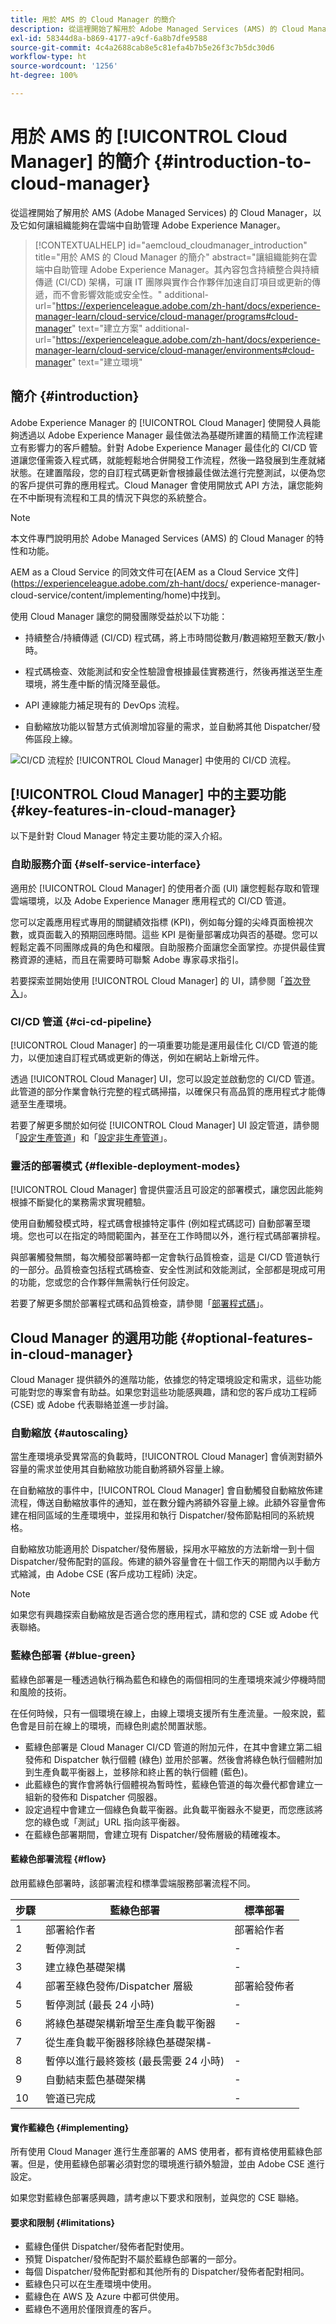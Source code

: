 ```yaml
---
title: 用於 AMS 的 Cloud Manager 的簡介
description: 從這裡開始了解用於 Adobe​ Managed Services (AMS) 的 Cloud Manager 以及它如何讓組織能夠在雲端中自助管理 Adobe​ Experience Manager。
exl-id: 58344d8a-b869-4177-a9cf-6a8b7dfe9588
source-git-commit: 4c4a2688cab8e5c81efa4b7b5e26f3c7b5dc30d6
workflow-type: ht
source-wordcount: '1256'
ht-degree: 100%

---
```



# 用於 AMS 的 [!UICONTROL Cloud Manager] 的簡介 {#introduction-to-cloud-manager}

從這裡開始了解用於 AMS (Adobe Managed Services) 的 Cloud Manager，以及它如何讓組織能夠在雲端中自助管理 Adobe Experience Manager。

>[!CONTEXTUALHELP]
>id="aemcloud_cloudmanager_introduction"
>title="用於 AMS 的 Cloud Manager 的簡介"
>abstract="讓組織能夠在雲端中自助管理 Adobe Experience Manager。其內容包含持續整合與持續傳遞 (CI/CD) 架構，可讓 IT 團隊與實作合作夥伴加速自訂項目或更新的傳遞，而不會影響效能或安全性。"
>additional-url="https://experienceleague.adobe.com/zh-hant/docs/experience-manager-learn/cloud-service/cloud-manager/programs#cloud-manager" text="建立方案"
>additional-url="https://experienceleague.adobe.com/zh-hant/docs/experience-manager-learn/cloud-service/cloud-manager/environments#cloud-manager" text="建立環境"

## 簡介 {#introduction}

Adobe Experience Manager 的 [!UICONTROL Cloud Manager] 使開發人員能夠透過以 Adob&#x200B;&#x200B;e Experience Manager 最佳做法為基礎所建置的精簡工作流程建立有影響力的客戶體驗。針對 Adobe Experience Manager 最佳化的 CI/CD 管道讓您僅需簽入程式碼，就能輕鬆地合併開發工作流程，然後一路發展到生產就緒狀態。在建置階段，您的自訂程式碼更新會根據最佳做法進行完整測試，以便為您的客戶提供可靠的應用程式。Cloud Manager 會使用開放式 API 方法，讓您能夠在不中斷現有流程和工具的情況下與您的系統整合。

>[!NOTE]
>
>本文件專門說明用於 Adob&#x200B;&#x200B;e Managed Services (AMS) 的 Cloud Manager 的特性和功能。
>
>AEM as a Cloud Service 的同效文件可在[AEM as a Cloud Service 文件](https://experienceleague.adobe.com/zh-hant/docs/ experience-manager-cloud-service/content/implementing/home)中找到。

使用 Cloud Manager 讓您的開發團隊受益於以下功能：

* 持續整合/持續傳遞 (CI/CD) 程式碼，將上市時間從數月/數週縮短至數天/數小時。

* 程式碼檢查、效能測試和安全性驗證會根據最佳實務進行，然後再推送至生產環境，將生產中斷的情況降至最低。

* API 連線能力補足現有的 DevOps 流程。

* 自動縮放功能以智慧方式偵測增加容量的需求，並自動將其他 Dispatcher/發佈區段上線。

![CI/CD 流程](/help/assets/screen_shot_2018-05-12at73843pm.png)於 [!UICONTROL Cloud Manager] 中使用的 CI/CD 流程。

## [!UICONTROL Cloud Manager] 中的主要功能 {#key-features-in-cloud-manager}

以下是針對 Cloud Manager 特定主要功能的深入介紹。

### 自助服務介面 {#self-service-interface}

適用於 [!UICONTROL Cloud Manager] 的使用者介面 (UI) 讓您輕鬆存取和管理雲端環境，以及 Adobe Experience Manager 應用程式的 CI/CD 管道。

您可以定義應用程式專用的關鍵績效指標 (KPI)，例如每分鐘的尖峰頁面檢視次數，或頁面載入的預期回應時間。這些 KPI 是衡量部署成功與否的基礎。您可以輕鬆定義不同團隊成員的角色和權限。自助服務介面讓您全面掌控。亦提供最佳實務資源的連結，而且在需要時可聯繫 Adobe 專家尋求指引。

若要探索並開始使用 [!UICONTROL Cloud Manager] 的 UI，請參閱「[首次登入](/help/getting-started/first-time-login.md)」。

### CI/CD 管道 {#ci-cd-pipeline}

[!UICONTROL Cloud Manager] 的一項重要功能是運用最佳化 CI/CD 管道的能力，以便加速自訂程式碼或更新的傳送，例如在網站上新增元件。

透過 [!UICONTROL Cloud Manager] UI，您可以設定並啟動您的 CI/CD 管道。此管道的部分作業會執行完整的程式碼掃描，以確保只有高品質的應用程式才能傳遞至生產環境。

若要了解更多關於如何從 [!UICONTROL Cloud Manager]  UI 設定管道，請參閱「[設定生產管道](/help/using/production-pipelines.md)」和「[設定非生產管道](/help/using/non-production-pipelines.md)」。

### 靈活的部署模式 {#flexible-deployment-modes}

[!UICONTROL Cloud Manager] 會提供靈活且可設定的部署模式，讓您因此能夠根據不斷變化的業務需求實現體驗。

使用自動觸發模式時，程式碼會根據特定事件 (例如程式碼認可) 自動部署至環境。您也可以在指定的時間範圍內，甚至在工作時間以外，進行程式碼部署排程。

與部署觸發無關，每次觸發部署時都一定會執行品質檢查，這是 CI/CD 管道執行的一部分。品質檢查包括程式碼檢查、安全性測試和效能測試，全部都是現成可用的功能，您或您的合作夥伴無需執行任何設定。

若要了解更多關於部署程式碼和品質檢查，請參閱「[部署程式碼](/help/using/code-deployment.md)」。

## Cloud Manager 的選用功能 {#optional-features-in-cloud-manager}

Cloud Manager 提供額外的進階功能，依據您的特定環境設定和需求，這些功能可能對您的專案會有助益。如果您對這些功能感興趣，請和您的客戶成功工程師 (CSE) 或 Adobe 代表聯絡並進一步討論。

### 自動縮放 {#autoscaling}

當生產環境承受異常高的負載時，[!UICONTROL Cloud Manager] 會偵測對額外容量的需求並使用其自動縮放功能自動將額外容量上線。

在自動縮放的事件中，[!UICONTROL Cloud Manager] 會自動觸發自動縮放佈建流程，傳送自動縮放事件的通知，並在數分鐘內將額外容量上線。此額外容量會佈建在相同區域的生產環境中，並採用和執行 Dispatcher/發佈節點相同的系統規格。

自動縮放功能適用於 Dispatcher/發佈層級，採用水平縮放的方法新增一到十個 Dispatcher/發佈配對的區段。佈建的額外容量會在十個工作天的期間內以手動方式縮減，由 Adobe CSE (客戶成功工程師) 決定。

>[!NOTE]
>
>如果您有興趣探索自動縮放是否適合您的應用程式，請和您的 CSE 或 Adobe 代表聯絡。

### 藍綠色部署 {#blue-green}

藍綠色部署是一種透過執行稱為藍色和綠色的兩個相同的生產環境來減少停機時間和風險的技術。

在任何時候，只有一個環境在線上，由線上環境支援所有生產流量。一般來說，藍色會是目前在線上的環境，而綠色則處於閒置狀態。

* 藍綠色部署是 Cloud Manager CI/CD 管道的附加元件，在其中會建立第二組發佈和 Dispatcher 執行個體 (綠色) 並用於部署。然後會將綠色執行個體附加到生產負載平衡器上，並移除和終止舊的執行個體 (藍色)。
* 此藍綠色的實作會將執行個體視為暫時性，藍綠色管道的每次疊代都會建立一組新的發佈和 Dispatcher 伺服器。
* 設定過程中會建立一個綠色負載平衡器。此負載平衡器永不變更，而您應該將您的綠色或「測試」URL 指向該平衡器。
* 在藍綠色部署期間，會建立現有 Dispatcher/發佈層級的精確複本。

#### 藍綠色部署流程 {#flow}

啟用藍綠色部署時，該部署流程和標準雲端服務部署流程不同。

| 步驟 | 藍綠色部署 | 標準部署 |
|---|---|---|
| 1 | 部署給作者 | 部署給作者 |
| 2 | 暫停測試 | - |
| 3 | 建立綠色基礎架構 | - |
| 4 | 部署至綠色發佈/Dispatcher 層級 | 部署給發佈者 |
| 5 | 暫停測試 (最長 24 小時) | - |
| 6 | 將綠色基礎架構新增至生產負載平衡器 | - |
| 7 | 從生產負載平衡器移除綠色基礎架構- |
| 8 | 暫停以進行最終簽核 (最長需要 24 小時) | - |
| 9 | 自動結束藍色基礎架構 | - |
| 10 | 管道已完成 | - |

#### 實作藍綠色 {#implementing}

所有使用 Cloud Manager 進行生產部署的 AMS 使用者，都有資格使用藍綠色部署。但是，使用藍綠色部署必須對您的環境進行額外驗證，並由 Adobe CSE 進行設定。

如果您對藍綠色部署感興趣，請考慮以下要求和限制，並與您的 CSE 聯絡。

#### 要求和限制 {#limitations}

* 藍綠色僅供 Dispatcher/發佈者配對使用。
* 預覽 Dispatcher/發佈配對不屬於藍綠色部署的一部分。
* 每個 Dispatcher/發佈配對都和其他所有的 Dispatcher/發佈者配對相同。
* 藍綠色只可以在生產環境中使用。
* 藍綠色在 AWS 及 Azure 中都可供使用。
* 藍綠色不適用於僅限資產的客戶。
